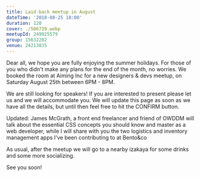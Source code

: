```yaml
---
title: Laid-back meetup in August
dateTime: '2018-08-25 18:00'
duration: 120
cover: ./506739.webp
meetupId: 249925579
group: 15632202
venue: 24213835
---
```


Dear all, we hope you are fully enjoying the summer holidays. For those of you who didn't make any plans for the end of the month, no worries. We booked the room at Aiming Inc for a new designers & devs meetup, on Saturday August 25th between 6PM - 8PM.

We are still looking for speakers! If you are interested to present please let us and we will accommodate you. We will update this page as soon as we have all the details, but until then feel free to hit the CONFIRM button.

Updated: James McGrath, a front end freelancer and friend of OWDDM will talk about the essential CSS concepts you should know and master as a web developer, while I will share with you the two logistics and inventory management apps I've been contributing to at Bento&co

As usual, after the meetup we will go to a nearby izakaya for some drinks and some more socializing.

See you soon!
